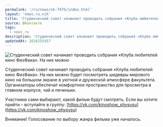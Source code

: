 ```yaml
---
permalink: '/ru/news/vk-7475/index.html'
layout: 'news.ru.njk'
title: 'Студенческий совет начинает проводить собрания «Клуба любителей кино ФизФака».'
source: ВКонтакте
tags:
  - news_ru
description: 'Студенческий совет начинает проводить собрания «Клуба любителей кино ФизФака».'
updatedAt: 1616255457
---
```

![Студенческий совет начинает проводить собрания «Клуба любителей кино ФизФака». На них можно](https://sun9-41.userapi.com/sun9-40/impg/1AwW1RS4ScAlQA7s_U1-FXnX-Xt9ffgo-wl1wg/oEpeQw2CI7M.jpg?size=834x538&quality=96&sign=47e1fbfdb1d42aacd760eb8a7fb27d62&c_uniq_tag=69NAUBRocQl3IToTMokZcd9MhbWEHmHNZvEwcfJMWSM&type=album)

Студенческий совет начинает проводить собрания «Клуба любителей кино ФизФака». На них можно будет посмотреть шедевры мирового кино на большом экране в уютной и дружеской атмосфере факультета. Организаторы обеспечат комфортное пространство для просмотра в главном корпусе, чай и печеньки.

Участники сами выбирают, какой фильм будут смотреть. Если вы хотите прийти – вступайте в группу: [https://vk.com/kinoshow_physvsu](https://vk.com/kinoshow_physvsu)

Внимание! Голосование по выбору жанра фильма уже началось.
